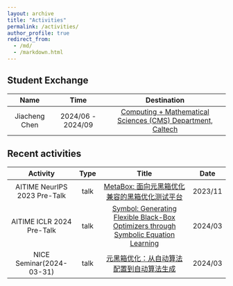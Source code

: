```yaml
---
layout: archive
title: "Activities"
permalink: /activities/
author_profile: true
redirect_from: 
  - /md/
  - /markdown.html
---
```


## Student Exchange

| Name | Time | Destination |
|:---:|:---:|:---:|
| Jiacheng Chen | 2024/06 - 2024/09 |[Computing + Mathematical Sciences (CMS) Department, Caltech](https://www.cms.caltech.edu/) |

## Recent activities

| Activity | Type | Title |Date|
|:---:|:---:|:---:|:---:|
| AITIME NeurIPS 2023 Pre-Talk| talk| [MetaBox: 面向元黑箱优化兼容的黑箱优化测试平台](https://www.bilibili.com/video/BV1Hu4y1J7Fs/?spm_id_from=333.999.0.0&vd_source=49c941c3fd65d17510be677726a52bc9)|2023/11|
| AITIME ICLR 2024 Pre-Talk| talk| [Symbol: Generating Flexible Black-Box Optimizers through Symbolic Equation Learning](https://www.bilibili.com/video/BV1qH4y1L7mb/?vd_source=49c941c3fd65d17510be677726a52bc9)|2024/03|
| NICE Seminar(2024-03-31)| talk| [元黑箱优化：从自动算法配置到自动算法生成](https://www.bilibili.com/video/BV1sp42117Me/?spm_id_from=333.337.search-card.all.click)|2024/03|
